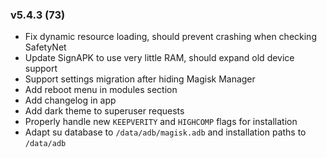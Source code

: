 ### v5.4.3 (73)
- Fix dynamic resource loading, should prevent crashing when checking SafetyNet
- Update SignAPK to use very little RAM, should expand old device support
- Support settings migration after hiding Magisk Manager
- Add reboot menu in modules section
- Add changelog in app
- Add dark theme to superuser requests
- Properly handle new `KEEPVERITY` and `HIGHCOMP` flags for installation
- Adapt su database to `/data/adb/magisk.adb` and installation paths to `/data/adb`
